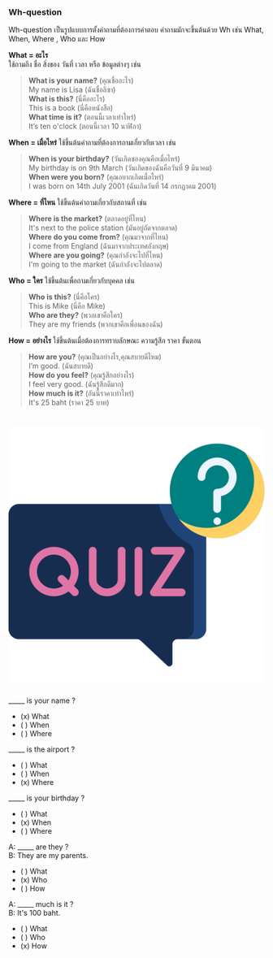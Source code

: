 
### Wh-question

Wh-question เป็นรูปแบบการตั้งคำถามที่ต้องการคำตอบ 
คำถามมักจะขึ้นต้นด้วย Wh เช่น What, When, Where , Who และ How 

**What = อะไร**  
ใช้ถามถึง ชื่อ สิ่งของ วันที่ เวลา หรือ ข้อมูลต่างๆ เช่น 
> **What is your name?** (คุณชื่ออะไร)  
> My name is Lisa (ฉันชื่อลิซา)  
> **What is this?** (นี่คืออะไร)  
> This is a book (นี่คือหนังสือ)  
> **What time is it?** (ตอนนี้เวลาเท่าไหร่)  
> It’s ten o'clock (ตอนนี้เวลา 10 นาฬิกา)  
 
**When = เมื่อไหร่** ใช้ขึ้นต้นคำถามที่ต้องการถามเกี่ยวกับเวลา เช่น
> **When is your birthday?** (วันเกิดของคุณคือเมื่อไหร่)  
> My birthday is on 9th March (วันเกิดของฉันคือวันที่ 9 มีนาคม)  
> **When were you born?** (คุณอยากเกิดเมื่อไหร่)  
> I was born on 14th July 2001 (ฉันเกิดวันที่ 14 กรกฎาคม 2001)  

**Where = ที่ไหน** ใช้ขึ้นต้นคำถามเกี่ยวกับสถานที่ เช่น
> **Where is the market?** (ตลาดอยู่ที่ไหน)  
> It's next to the police station (มันอยู่ถัดจากตลาด)  
> **Where do you come from?** (คุณมาจากที่ไหน)  
> I come from England (ฉันมาจากประเทศอังกฤษ)  
> **Where are you going?** (คุณกำลังจะไปที่ไหน)  
> I'm going to the market (ฉันกำลังจะไปตลาด)  

**Who = ใคร** ใช้ขึ้นต้นเพื่อถามเกี่ยวกับบุคคล เช่น
> **Who is this?** (นี่คือใคร)  
> This is Mike (นี่คือ Mike)  
> **Who are they?** (พวกเขาคือใคร)  
> They are my friends (พวกเขาคือเพื่อนของฉัน)  

**How = อย่างไร** ใช้ขึ้นต้นเมื่อต้องการทราบลักษณะ ความรู้สึก ราคา ขั้นตอน
> **How are you?** (คุณเป็นอย่างไร,คุณสบายดีไหม)  
> I’m good. (ฉันสบายดี)  
> **How do you feel?** (คุณรู้สึกอย่างไร)  
> I feel very good. (ฉันรู้สึกดีมาก)  
> **How much is it?** (อันนี้ราคาเท่าไหร่)  
> It's 25 baht (ราคา 25 บาท)  


# ![icon](/media/icons/quiz.svg) 

_____ is your name ?  
 
 - (x) What
 - ( ) When
 - ( ) Where

_____ is the airport ?  
 
 - ( ) What
 - ( ) When
 - (x) Where

_____ is your birthday ?  
 
 - ( ) What
 - (x) When
 - ( ) Where

A: _____ are they ?  
B: They are my parents.

 - ( ) What
 - (x) Who
 - ( ) How


A: _____ much is it ?  
B: It's 100 baht.

 - ( ) What
 - ( ) Who
 - (x) How